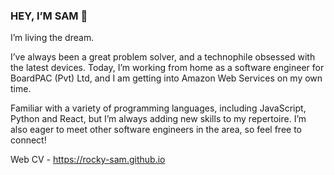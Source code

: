 ### HEY, I’M SAM 👋

I’m living the dream.

I’ve always been a great problem solver, and a technophile obsessed with the latest devices. Today, I’m working from home as a software engineer for BoardPAC (Pvt) Ltd, and I am getting into Amazon Web Services on my own time. 

Familiar with a variety of programming languages, including JavaScript, Python and React, but I’m always adding new skills to my repertoire. I’m also eager to meet other software engineers in the area, so feel free to connect!

Web CV - https://rocky-sam.github.io
